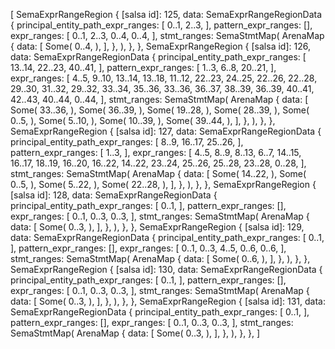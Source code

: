 [
    SemaExprRangeRegion {
        [salsa id]: 125,
        data: SemaExprRangeRegionData {
            principal_entity_path_expr_ranges: [
                0..1,
                2..3,
            ],
            pattern_expr_ranges: [],
            expr_ranges: [
                0..1,
                2..3,
                0..4,
                0..4,
            ],
            stmt_ranges: SemaStmtMap(
                ArenaMap {
                    data: [
                        Some(
                            0..4,
                        ),
                    ],
                },
            ),
        },
    },
    SemaExprRangeRegion {
        [salsa id]: 126,
        data: SemaExprRangeRegionData {
            principal_entity_path_expr_ranges: [
                13..14,
                22..23,
                40..41,
            ],
            pattern_expr_ranges: [
                1..3,
                6..8,
                20..21,
            ],
            expr_ranges: [
                4..5,
                9..10,
                13..14,
                13..18,
                11..12,
                22..23,
                24..25,
                22..26,
                22..28,
                29..30,
                31..32,
                29..32,
                33..34,
                35..36,
                33..36,
                36..37,
                38..39,
                36..39,
                40..41,
                42..43,
                40..44,
                0..44,
            ],
            stmt_ranges: SemaStmtMap(
                ArenaMap {
                    data: [
                        Some(
                            33..36,
                        ),
                        Some(
                            36..39,
                        ),
                        Some(
                            19..28,
                        ),
                        Some(
                            28..39,
                        ),
                        Some(
                            0..5,
                        ),
                        Some(
                            5..10,
                        ),
                        Some(
                            10..39,
                        ),
                        Some(
                            39..44,
                        ),
                    ],
                },
            ),
        },
    },
    SemaExprRangeRegion {
        [salsa id]: 127,
        data: SemaExprRangeRegionData {
            principal_entity_path_expr_ranges: [
                8..9,
                16..17,
                25..26,
            ],
            pattern_expr_ranges: [
                1..3,
            ],
            expr_ranges: [
                4..5,
                8..9,
                8..13,
                6..7,
                14..15,
                16..17,
                18..19,
                16..20,
                16..22,
                14..22,
                23..24,
                25..26,
                25..28,
                23..28,
                0..28,
            ],
            stmt_ranges: SemaStmtMap(
                ArenaMap {
                    data: [
                        Some(
                            14..22,
                        ),
                        Some(
                            0..5,
                        ),
                        Some(
                            5..22,
                        ),
                        Some(
                            22..28,
                        ),
                    ],
                },
            ),
        },
    },
    SemaExprRangeRegion {
        [salsa id]: 128,
        data: SemaExprRangeRegionData {
            principal_entity_path_expr_ranges: [
                0..1,
            ],
            pattern_expr_ranges: [],
            expr_ranges: [
                0..1,
                0..3,
                0..3,
            ],
            stmt_ranges: SemaStmtMap(
                ArenaMap {
                    data: [
                        Some(
                            0..3,
                        ),
                    ],
                },
            ),
        },
    },
    SemaExprRangeRegion {
        [salsa id]: 129,
        data: SemaExprRangeRegionData {
            principal_entity_path_expr_ranges: [
                0..1,
            ],
            pattern_expr_ranges: [],
            expr_ranges: [
                0..1,
                0..3,
                4..5,
                0..6,
                0..6,
            ],
            stmt_ranges: SemaStmtMap(
                ArenaMap {
                    data: [
                        Some(
                            0..6,
                        ),
                    ],
                },
            ),
        },
    },
    SemaExprRangeRegion {
        [salsa id]: 130,
        data: SemaExprRangeRegionData {
            principal_entity_path_expr_ranges: [
                0..1,
            ],
            pattern_expr_ranges: [],
            expr_ranges: [
                0..1,
                0..3,
                0..3,
            ],
            stmt_ranges: SemaStmtMap(
                ArenaMap {
                    data: [
                        Some(
                            0..3,
                        ),
                    ],
                },
            ),
        },
    },
    SemaExprRangeRegion {
        [salsa id]: 131,
        data: SemaExprRangeRegionData {
            principal_entity_path_expr_ranges: [
                0..1,
            ],
            pattern_expr_ranges: [],
            expr_ranges: [
                0..1,
                0..3,
                0..3,
            ],
            stmt_ranges: SemaStmtMap(
                ArenaMap {
                    data: [
                        Some(
                            0..3,
                        ),
                    ],
                },
            ),
        },
    },
]